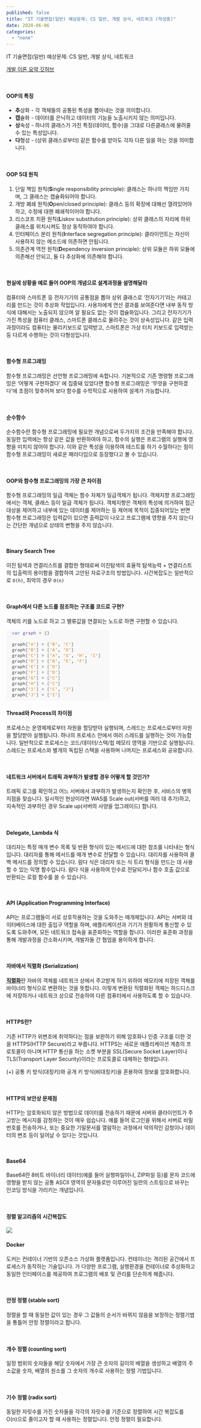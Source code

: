 ```yaml
---
published: false
title: "IT 기술면접(일반) 예상문제: CS 일반, 개발 상식, 네트워크 (작성중)"
date: 2020-06-06
categories: 
  - "none"
---
```


IT 기술면접(일반) 예상문제: CS 일반, 개발 상식, 네트워크

[개발 이론 요약 깃허브](https://github.com/JaeYeopHan/Interview_Question_for_Beginner)

 

#### **OOP의 특징**

- **추**상화 - 각 객체들의 공통된 특성을 뽑아내는 것을 의미합니다.
- **캡**슐화 - 데이터를 은닉하고 데이터의 기능을 노출시키지 않는 의미입니다.
- **상**속성 - 하나의 클래스가 가진 특징(데이터, 함수)을 그대로 다른클래스에 물려줄 수 있는 특성입니다.
- **다**형성 - (상위 클래스로부터) 같은 함수를 받아도 각자 다른 일을 하는 것을 의미합니다.

 

#### **OOP 5대 원칙**

1. 단일 책임 원칙(**S**ingle responsibility principle): 클래스는 하나의 책임만 가지며, 그 클래스는 캡슐화되어야 합니다.
2. 개방 폐쇄 원칙(**O**pen/closed principle): 클래스 등의 확장에 대해선 열려있어야 하고, 수정에 대핸 폐쇄적이어야 합니다.
3. 리스코프 치환 원칙(**L**iskov substitution principle): 상위 클래스의 자리에 하위 클래스를 위치시켜도 정상 동작하여야 합니다.
4. 인터페이스 분리 원칙(**I**nterface segregation principle): 클라이언트는 자신이 사용하지 않는 메소드에 의존하면 안됩니다.
5. 의존관계 역전 원칙(**D**ependency inversion principle): 상위 모듈은 하위 모듈에 의존해선 안되고, 둘 다 추상화에 의존해야 합니다.

 

#### **현실에 상황을 예로 들어 OOP의 개념으로 설계과정을 설명해달라**

컴퓨터와 스마트폰 등 전자기기의 공통점을 뽑아 상위 클래스로 ‘전자기기’라는 카테고리를 만드는 것이 추상화 작업입니다. 사용자에게 연산 결과를 보여준다면 내부 동작 방식에 대해서는 노출되지 않으며 알 필요도 없는 것이 캡슐화입니다. 그리고 전자기기가 가진 특성을 컴퓨터 클래스, 스마트폰 클래스로 물려주는 것이 상속성입니다. 같은 입력 과정이라도 컴퓨터는 물리키보드로 입력받고, 스마트폰은 가상 터치 키보드로 입력받는 등 다르게 수행하는 것이 다형성입니다.

 

#### **함수형 프로그래밍**

함수형 프로그래밍은 선언형 프로그래밍에 속합니다. 기본적으로 기존 명령형 프로그래밍은 ‘어떻게 구현하겠다’ 에 집중돼 있었다면 함수형 프로그래밍은 ‘무엇을 구현하겠다’에 초점이 맞추어져 보다 함수를 수학적으로 사용하여 설계가 가능합니다.

 

#### **순수함수**

순수함수란 함수형 프로그래밍에 필요한 개념으로써 두가지의 조건을 만족해야 합니다. 동일한 입력에는 항상 같은 값을 반환하여야 하고, 함수의 실행은 프로그램의 실행에 영향을 미치지 않아야 합니다. 이와 같은 특성을 이용하여 테스트를 하기 수월하다는 점이 함수형 프로그래밍이 새로운 패러다임으로 등장했다고 볼 수 있습니다.

 

#### **OOP와 함수형 프로그래밍의 가장 큰 차이점**

함수형 프로그래밍의 일급 객체는 함수 자체가 일급객체가 됩니다. 객체지향 프로그래밍에서는 객체, 클래스 등이 일급 객체가 됩니다. 객체지향은 객체의 특성에 의거하여 접근대상을 제어하고 내부에 있는 데이터를 제어하는 등 제어에 목적이 집중되어있는 반면 함수형 프로그래밍은 입력값이 있으면 출력값이 나오고 프로그램에 영향을 주지 않는다는 간단한 개념으로 상태의 변형을 주지 않습니다.

 

#### **Binary Search Tree**

이진 탐색과 연결리스트를 결합한 형태로써 이진탐색의 효율적 탐색능력 + 연결리스트의 입출력의 용이함을 결합하여 고안된 자료구조의 방법입니다. 시간복잡도는 일반적으로 `O(h)`, 최악의 경우 `O(n)`

 

#### **Graph에서 다른 노드를 참조하는 구조를 코드로 구현?**

객체의 키를 노드로 하고 그 밸류값을 연결되는 노드로 하면 구현할 수 있습니다.

 ![](/assets/img/wp-content/uploads/2020/06/rmfovm.png)

#### **Thread와 Process의 차이점**

프로세스는 운영체제로부터 자원을 할당받아 실행되며, 스레드는 프로세스로부터 자원을 할당받아 실행됩니다. 하나의 프로세스 안에서 여러 스레드를 실행하는 것이 가능합니다. 일반적으로 프로세스는 코드/데이터/스택/힙 메모리 영역을 기반으로 실행됩니다. 스레드는 프로세스와 별개의 독립된 스택을 사용하며 나머지는 프로세스와 공유합니다.

 

#### **네트워크 서버에서 트래픽 과부하가 발생할 경우 어떻게 할 것인가?**

트래픽 로그를 확인하고 어느 서버에서 과부하가 발생하는지 확인한 후, 서비스의 병목 지점을 찾습니다. 일시적인 현상이라면 WAS를 Scale out(서버를 여러 대 추가)하고, 지속적인 과부하인 경우 Scale up(서버의 사양을 업그레이드) 합니다.

 

#### **Delegate, Lambda 식**

대리자는 특정 매개 변수 목록 및 반환 형식이 있는 메서드에 대한 참조를 나타내는 형식입니다. 대리자를 통해 메서드를 매개 변수로 전달할 수 있습니다. 대리자를 사용하여 콜백 메서드를 정의할 수 있습니다. 람다 식은 대리자 또는 식 트리 형식을 만드는 데 사용할 수 있는 익명 함수입니다. 람다 식을 사용하여 인수로 전달되거나 함수 호출 값으로 반환되는 로컬 함수를 쓸 수 있습니다.

 

#### **API (Application Programming Interface)**

API는 프로그램들이 서로 상호작용하는 것을 도와주는 매개체입니다. API는 서버와 데이터베이스에 대한 출입구 역할을 하며, 애플리케이션과 기기가 원활하게 통신할 수 있도록 도와주며, 모든 네트워크 접속을 표준화하는 역할을 합니다. 이러한 표준화 과정을 통해 개발과정을 간소화시키며, 개발자들 간 협업을 용이하게 합니다.

 

#### **자바에서 직렬화 (Serialization)**

[**직렬화**](http://yoonbumtae.com/?p=1097)란 자바의 객체를 네트워크 상에서 주고받게 하기 위하여 메모리에 저장된 객체를 바이너리 형식으로 변환하는 것을 뜻합니다. 이렇게 변환된 직렬화된 객체는 하드디스크에 저장하거나 네트워크 상으로 전송하여 다른 컴퓨터에서 사용하도록 할 수 있습니다.

 

#### **HTTPS란?**

기존 HTTP가 위변조에 취약하다는 점을 보완하기 위해 암호화나 인증 구조를 더한 것을 HTTPS(HTTP Secure)라고 부릅니다. HTTPS는 새로운 애플리케이션 계층의 프로토콜이 아니며 HTTP 통신을 하는 소켓 부분을 SSL(Secure Socket Layer)이나 TLS(Transport Layer Security)이라는 프로토콜로 대체하는 형태입니다.

(+) 공통 키 방식(대칭키)와 공개 키 방식(비대칭키)을 혼용하여 정보를 암호화합니다.

 

#### **HTTP의 보안상 문제점**

HTTP는 암호화되지 않은 방법으로 데이터를 전송하기 때문에 서버와 클라이언트가 주고받는 메시지를 감청하는 것이 매우 쉽습니다. 예를 들어 로그인을 위해서 서버로 비밀번호를 전송하거나, 또는 중요한 기밀문서를 열람하는 과정에서 악의적인 감청이나 데이터의 변조 등이 일어날 수 있다는 것입니다.

 

#### **Base64**

Base64란 8비트 바이너리 데이터(예를 들어 실행파일이나, ZIP파일 등)를 문자 코드에 영향을 받지 않는 공통 ASCII 영역의 문자들로만 이루어진 일련의 스트링으로 바꾸는 인코딩 방식을 가리키는 개념입니다.

 

#### **정렬 알고리즘의 시간복잡도**

 ![](/assets/img/wp-content/uploads/2020/06/스크린샷-2020-06-12-오후-12.38.04.png)

#### **Docker**

도커는 컨테이너 기반의 오픈소스 가상화 플랫폼입니다. 컨테이너는 격리된 공간에서 프로세스가 동작하는 기술입니다. 가 다양한 프로그램, 실행환경을 컨테이너로 추상화하고 동일한 인터페이스를 제공하여 프로그램의 배포 및 관리를 단순하게 해줍니다. 

 

#### **안정 정렬 (stable sort)**

정렬을 할 때 동일한 값이 있는 경우 그 값들의 순서가 바뀌지 않음을 보장하는 정렬기법을 통틀어 안정 정렬이라고 합니다.

 

#### **개수 정렬 (counting sort)**

일정 범위의 숫자들을 해당 숫자에서 가장 큰 숫자의 길이의 배열을 생성하고 배열의 주소값을 숫자, 배열의 원소를 그 숫자의 개수로 사용하는 정렬 기법입니다.

 

#### **기수 정렬 (radix sort)**

동일한 자릿수를 가진 숫자들을 각각의 자릿수를 기준으로 정렬하여 시간 복잡도를 O(n)으로 줄이고자 할 때 사용하는 정렬입니다. 안정 정렬이 필요합니다.
